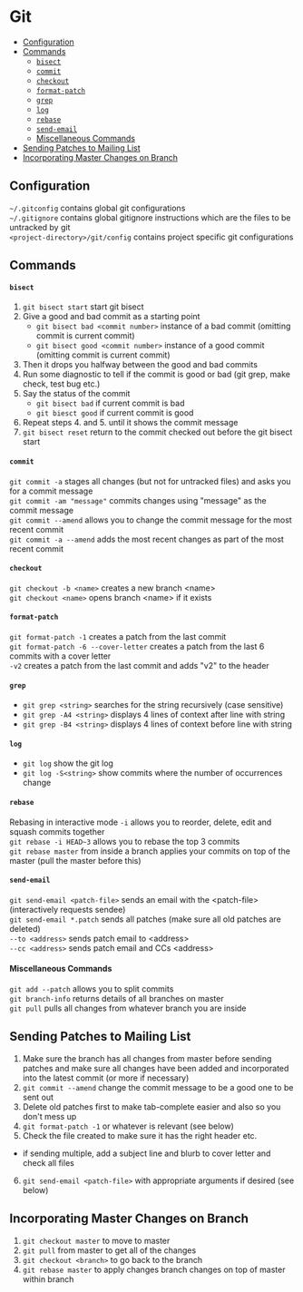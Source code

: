 # Git
* [Configuration](git.md#configuration)
* [Commands](git.md#commands)
  * [`bisect`](git.md#bisect)
  * [`commit`](git.md#commit)
  * [`checkout`](git.md#checkout)
  * [`format-patch`](git.md#format-patch)
  * [`grep`](git.md#grep)
  * [`log`](git.md#log)
  * [`rebase`](git.md#rebase)
  * [`send-email`](git.md#send-email)
  * [Miscellaneous Commands](git.md#miscellaneous-commands)
* [Sending Patches to Mailing List](git.md#sending-patches-to-mailing-list)
* [Incorporating Master Changes on Branch](git.md#incorporating-master-changes-on-branch)

## Configuration
`~/.gitconfig` contains global git configurations  
`~/.gitignore` contains global gitignore instructions which are the files to be untracked by git   
`<project-directory>/git/config` contains project specific git configurations  

## Commands

#### `bisect`
1. `git bisect start` start git bisect
2. Give a good and bad commit as a starting point
    * `git bisect bad <commit number>` instance of a bad commit (omitting commit is current commit)
    * `git bisect good <commit number>` instance of a good commit (omitting commit is current commit)
3. Then it drops you halfway between the good and bad commits
4. Run some diagnostic to tell if the commit is good or bad (git grep, make check, test bug etc.)  
5. Say the status of the commit
    * `git bisect bad` if current commit is bad
    * `git biesct good` if current commit is good
6. Repeat steps 4. and 5. until it shows the commit message
7. `git bisect reset` return to the commit checked out before the git bisect start

#### `commit`
`git commit -a` stages all changes (but not for untracked files) and asks you for a commit message  
`git commit -am "message"` commits changes using "message" as the commit message  
`git commit --amend` allows you to change the commit message for the most recent commit  
`git commit -a --amend` adds the most recent changes as part of the most recent commit  

#### `checkout`
`git checkout -b <name>` creates a new branch &lt;name&gt;  
`git checkout <name>` opens branch &lt;name&gt; if it exists  

#### `format-patch`
`git format-patch -1` creates a patch from the last commit  
`git format-patch -6 --cover-letter` creates a patch from the last 6 commits with a cover letter  
`-v2` creates a patch from the last commit and adds "v2" to the header  

#### `grep`
* `git grep <string>` searches for the string recursively (case sensitive)
* `git grep -A4 <string>` displays 4 lines of context after line with string
* `git grep -B4 <string>` displays 4 lines of context before line with string

#### `log`
* `git log` show the git log
* `git log -S<string>` show commits where the number of occurrences change

#### `rebase`
Rebasing in interactive mode `-i` allows you to reorder, delete, edit and squash commits together  
`git rebase -i HEAD~3` allows you to rebase the top 3 commits  
`git rebase master` from inside a branch applies your commits on top of the master (pull the master before this)  

#### `send-email`
`git send-email <patch-file>` sends an email with the &lt;patch-file&gt; (interactively requests sendee)  
`git send-email *.patch` sends all patches (make sure all old patches are deleted)  
`--to <address>` sends patch email to &lt;address&gt;  
`--cc <address>` sends patch email and CCs &lt;address&gt;  

#### Miscellaneous Commands
`git add --patch` allows you to split commits  
`git branch-info` returns details of all branches on master  
`git pull` pulls all changes from whatever branch you are inside  

## Sending Patches to Mailing List
1. Make sure the branch has all changes from master before sending patches and make sure all changes have been added and incorporated into the latest commit (or more if necessary)  
2. `git commit --amend` change the commit message to be a good one to be sent out  
3. Delete old patches first to make tab-complete easier and also so you don't mess up  
4. `git format-patch -1` or whatever is relevant (see below)  
5. Check the file created to make sure it has the right header etc.  
  * if sending multiple, add a subject line and blurb to cover letter and check all files
6. `git send-email <patch-file>` with appropriate arguments if desired (see below)  

## Incorporating Master Changes on Branch
1. `git checkout master` to move to master  
2. `git pull` from master to get all of the changes  
3. `git checkout <branch>` to go back to the branch  
4. `git rebase master` to apply changes branch changes on top of master within branch  

